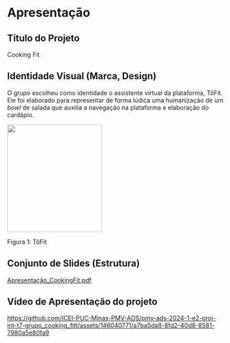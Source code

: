 # Apresentação


## Título do Projeto

Cooking Fit

## Identidade Visual (Marca, Design)

O grupo escolheu como identidade o assistente virtual da plataforma, TôFit. Ele foi elaborado para representar de forma lúdica uma humanização de um _bowl_ de salada que auxilia a navegação na plataforma e elaboração do cardápio.

<img src= "https://github.com/ICEI-PUC-Minas-PMV-ADS/pmv-ads-2024-1-e2-proj-int-t7-grupo_cooking_fitt/assets/144388125/196b73b3-c983-4675-b18e-7114d4f0ebef" width = "220" height = "250" />

Figura 1: TôFit

## Conjunto de Slides (Estrutura)

[Apresentação_CookingFit.pdf](https://github.com/ICEI-PUC-Minas-PMV-ADS/pmv-ads-2024-1-e2-proj-int-t7-grupo_cooking_fitt/files/14972269/Apresentacao_CookingFit.pdf)
 
## Vídeo de Apresentação do projeto

https://github.com/ICEI-PUC-Minas-PMV-ADS/pmv-ads-2024-1-e2-proj-int-t7-grupo_cooking_fitt/assets/146040771/a7ba5da8-8fd2-40d8-8581-7980a5e80fa9

